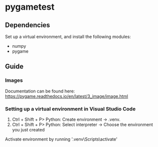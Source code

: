 # pygametest

## Dependencies
Set up a virtual environment, and install the following modules:
- numpy
- pygame


## Guide
### Images
Documentation can be found here: https://pygame.readthedocs.io/en/latest/3_image/image.html

### Setting up a virtual environment in Visual Studio Code
1. Ctrl + Shift + P> Python: Create environment -> .venv.
2. Ctrl + Shift + P> Python: Select interpreter -> Choose the environment you just created

Activate environment by running '.venv\Scripts\activate'
